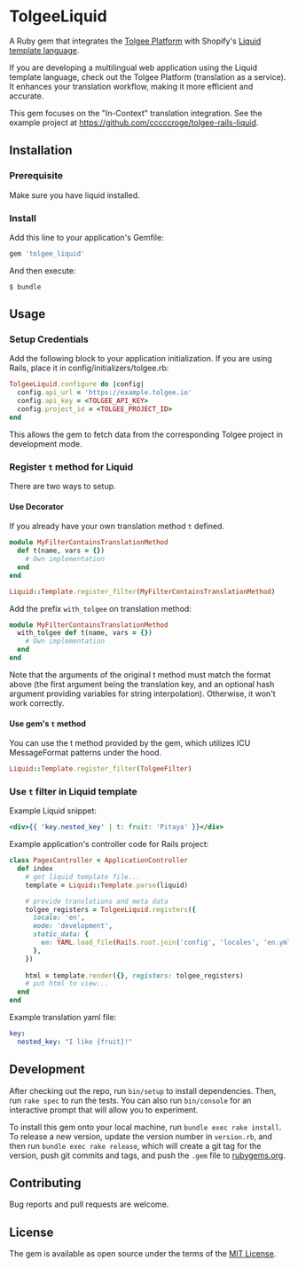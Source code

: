 # TolgeeLiquid

A Ruby gem that integrates the [Tolgee Platform](https://tolgee.io/integrations) with Shopify's [Liquid template language](https://github.com/Shopify/liquid).

If you are developing a multilingual web application using the Liquid template language, check out the Tolgee Platform (translation as a service). It enhances your translation workflow, making it more efficient and accurate.

This gem focuses on the "In-Context" translation integration. See the example project at https://github.com/cccccroge/tolgee-rails-liquid.

## Installation

### Prerequisite
Make sure you have liquid installed.

### Install

Add this line to your application's Gemfile:

```ruby
gem 'tolgee_liquid'
```

And then execute:

    $ bundle

## Usage

### Setup Credentials
Add the following block to your application initialization. If you are using Rails, place it in config/initializers/tolgee.rb:

```.rb
TolgeeLiquid.configure do |config|
  config.api_url = 'https://example.tolgee.io'
  config.api_key = <TOLGEE_API_KEY>
  config.project_id = <TOLGEE_PROJECT_ID>
end
```
This allows the gem to fetch data from the corresponding Tolgee project in development mode.

### Register `t` method for Liquid
There are two ways to setup.

#### Use Decorator
If you already have your own translation method `t` defined.
```.rb
module MyFilterContainsTranslationMethod
  def t(name, vars = {})
    # Own implementation
  end    
end

Liquid::Template.register_filter(MyFilterContainsTranslationMethod)
```

Add the prefix `with_tolgee` on translation method:
```.rb
module MyFilterContainsTranslationMethod
  with_tolgee def t(name, vars = {})
    # Own implementation
  end    
end
```

Note that the arguments of the original t method must match the format above (the first argument being the translation key, and an optional hash argument providing variables for string interpolation). Otherwise, it won't work correctly.

#### Use gem's `t` method
You can use the t method provided by the gem, which utilizes ICU MessageFormat patterns under the hood.

```.rb
Liquid::Template.register_filter(TolgeeFilter)
```

### Use `t` filter in Liquid template

Example Liquid snippet:
```.html
<div>{{ 'key.nested_key' | t: fruit: 'Pitaya' }}</div>
```

Example application's controller code for Rails project:
```.rb
class PagesController < ApplicationController
  def index
    # get liquid template file...
    template = Liquid::Template.parse(liquid)

    # provide translations and meta data 
    tolgee_registers = TolgeeLiquid.registers({
      locale: 'en',
      mode: 'development',
      static_data: {
        en: YAML.load_file(Rails.root.join('config', 'locales', 'en.yml')),
      },
    })
    
    html = template.render({}, registers: tolgee_registers)
    # put html to view...
  end
end
```

Example translation yaml file:
```.yml
key:
  nested_key: "I like {fruit}!"
```

## Development

After checking out the repo, run `bin/setup` to install dependencies. Then, run `rake spec` to run the tests. You can also run `bin/console` for an interactive prompt that will allow you to experiment.

To install this gem onto your local machine, run `bundle exec rake install`. To release a new version, update the version number in `version.rb`, and then run `bundle exec rake release`, which will create a git tag for the version, push git commits and tags, and push the `.gem` file to [rubygems.org](https://rubygems.org).

## Contributing

Bug reports and pull requests are welcome.

## License

The gem is available as open source under the terms of the [MIT License](https://opensource.org/licenses/MIT).
